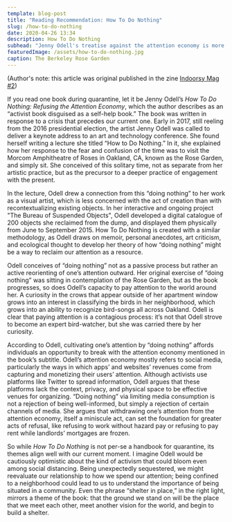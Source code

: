 ```yaml
---
template: blog-post
title: "Reading Recommendation: How To Do Nothing"
slug: /how-to-do-nothing
date: 2020-04-26 13:34
description: How To Do Nothing
subhead: "Jenny Odell's treatise against the attention economy is more relevant than ever."
featuredImage: /assets/how-to-do-nothing.jpg
caption: The Berkeley Rose Garden
---
```


(Author's note: this article was original published in the zine [Indoorsy Mag #2](https://drive.google.com/file/d/1eqzkOUxcAtP1puubVgUjwxxnE6TDNrAX/view))

If you read one book during quarantine, let it be Jenny Odell’s *How To Do Nothing: Refusing the Attention Economy*, which the author describes as an “activist book disguised as a self-help book.” The book was written in response to a crisis that precedes our current one. Early in 2017, still reeling from the 2016 presidential election, the artist Jenny Odell was called to deliver a keynote address to an art and technology conference. She found herself writing a lecture she titled “How to Do Nothing.” In it, she explained how her response to the fear and confusion of the time was to visit the Morcom Amphitheatre of Roses in Oakland, CA, known as the Rose Garden, and simply sit. She conceived of this solitary time, not as separate from her artistic practice, but as the precursor to a deeper practice of engagement with the present.  
 
In the lecture, Odell drew a connection from this “doing nothing” to her work as a visual artist, which is less concerned with the act of creation than with recontextualizing existing objects. In her interactive and ongoing project "The Bureau of Suspended Objects", Odell developed a digital catalogue of 200 objects she reclaimed from the dump, and displayed them physically from June to September 2015. How To Do Nothing is created with a similar methodology, as Odell draws on memoir, personal anecdotes, art criticism, and ecological thought to develop her theory of how “doing nothing” might be a way to reclaim our attention as a resource.
 
Odell conceives of “doing nothing” not as a passive process but rather an active reorienting of one’s attention outward. Her original exercise of “doing nothing” was sitting in contemplation of the Rose Garden, but as the book progresses, so does Odell’s capacity to pay attention to the world around her. A curiosity in the crows that appear outside of her apartment window grows into an interest in classifying the birds in her neighborhood, which grows into an ability to recognize bird-songs all across Oakland. Odell is clear that paying attention is a contagious process: it’s not that Odell strove to become an expert bird-watcher, but she was carried there by her curiosity.
 
According to Odell, cultivating one’s attention by “doing nothing” affords individuals an opportunity to break with the attention economy mentioned in the book’s subtitle. Odell’s attention economy mostly refers to social media, particularly the ways in which apps’ and websites’ revenues come from capturing and monetizing their users’ attention. Although activists use platforms like Twitter to spread information, Odell argues that these platforms lack the context, privacy, and physical space to be effective venues for organizing. “Doing nothing” via limiting media consumption is not a rejection of being well-informed, but simply a rejection of certain channels of media. She argues that withdrawing one’s attention from the attention economy, itself a miniscule act, can set the foundation for greater acts of refusal, like refusing to work without hazard pay or refusing to pay rent while landlords’ mortgages are frozen.
 
So while *How To Do Nothing* is not per-se a handbook for quarantine, its themes align well with our current moment. I imagine Odell would be cautiously optimistic about the kind of activism that could bloom even among social distancing. Being unexpectedly sequestered, we might reevaluate our relationship to how we spend our attention; being confined to a neighborhood could lead to us to understand the importance of being situated in a community. Even the phrase “shelter in place,” in the right light, mirrors a theme of the book: that the ground we stand on will be the place that we meet each other, meet another vision for the world, and begin to build a shelter.
